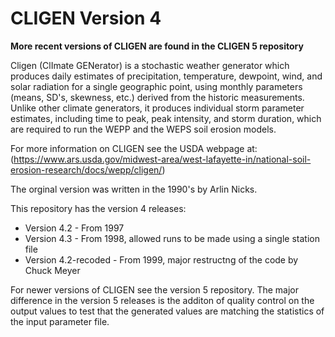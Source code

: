 # CLIGEN Version 4 

**More recent versions of CLIGEN are found in the CLIGEN 5 repository**

Cligen (ClImate GENerator) is a stochastic weather generator which produces daily estimates of precipitation, temperature, dewpoint, wind, and solar radiation for a single geographic point, using monthly parameters (means, SD's, skewness, etc.) derived from the historic measurements. 
Unlike other climate generators, it produces individual storm parameter estimates, including time to peak, peak intensity, and storm duration, which are required to run the WEPP and the WEPS soil erosion models. 

For more information on CLIGEN see the USDA webpage at: (https://www.ars.usda.gov/midwest-area/west-lafayette-in/national-soil-erosion-research/docs/wepp/cligen/)

The orginal version was written in the 1990's by Arlin Nicks.

This repository has the version 4 releases:
- Version 4.2 - From 1997
- Version 4.3 - From 1998, allowed runs to be made using a single station file
- Version 4.2-recoded - From 1999, major restructng of the code by Chuck Meyer

For newer versions of CLIGEN see the version 5 repository. The major difference in the version 5 releases is the additon of quality control on the output values to test that the generated values are matching the statistics of the input parameter file.
